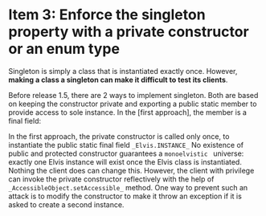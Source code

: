 # Item 3: Enforce the singleton property with a private constructor or an enum type

Singleton is simply a class that is instantiated exactly once. However, **making a class a singleton can make it difficult
to test its clients**.

Before release 1.5, there are 2 ways to implement singleton. Both are based on keeping the constructor private
and exporting a public static member to provide access to sole instance. In the [first approach], the member is a final field:

In the first approach, the private constructor is called only once, to instantiate the public static final field `_Elvis.INSTANCE_`
No existence of public and protected constructor guarantees a `monoelvistic ` universe: exactly one Elvis instance will exist once the Elvis class is instantiated.
Nothing  the client does can change this. However, the client with privilege can invoke the private constructor reflectively with the help of `_AccessibleObject.setAccessible_` method.
One way to prevent such an attack is to modify the constructor  to make it throw an exception if it is asked to create a second instance.



